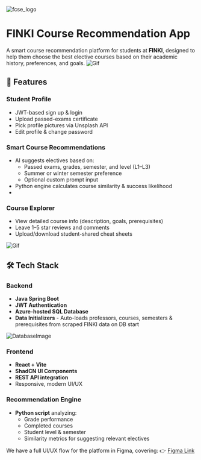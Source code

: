 ![fcse_logo](https://github.com/BeratAhmetaj/Museudonia/blob/main/Gif%20Animations/Logo_FINKI_UKIM_EN/Logo_FINKI_UKIM_EN_00000.png)

#  FINKI Course Recommendation App

A smart course recommendation platform for students at **FINKI**, designed to help them choose the best elective courses based on their academic history, preferences, and goals.
![Gif](https://github.com/georgibozhinoski/Course-Suggestion-App/tree/main/CourseSuggestionApp/Readme/first.gif)

## 🚀 Features

###  Student Profile
- JWT-based sign up & login
- Upload passed-exams certificate
- Pick profile pictures via Unsplash API
- Edit profile & change password

###  Smart Course Recommendations
- AI suggests electives based on:
  - Passed exams, grades, semester, and level (L1–L3)
  - Summer or winter semester preference
  - Optional custom prompt input
- Python engine calculates course similarity & success likelihood
- 
###  Course Explorer
- View detailed course info (description, goals, prerequisites)
- Leave 1–5 star reviews and comments
- Upload/download student-shared cheat sheets

![Gif](https://github.com/georgibozhinoski/Course-Suggestion-App/tree/main/CourseSuggestionApp/Readme/second.gif)

## 🛠 Tech Stack

###  Backend
- **Java Spring Boot**
- **JWT Authentication**
- **Azure-hosted SQL Database**
- **Data Initializers** - Auto-loads professors, courses, semesters & prerequisites from scraped FINKI data on DB start

![DatabaseImage](https://github.com/georgibozhinoski/Course-Suggestion-App/blob/main/CourseSuggestionApp/Readme/imagedb.png)

###  Frontend
- **React + Vite**
- **ShadCN UI Components**
- **REST API integration**
- Responsive, modern UI/UX

###  Recommendation Engine
- **Python script** analyzing:
  - Grade performance
  - Completed courses
  - Student level & semester
  - Similarity metrics for suggesting relevant electives

We have a full UI/UX flow for the platform in Figma, covering:
👉 [Figma Link](https://www.figma.com/design/bsp6k7knpCKj8OJg7PuU4f/Untitled--Copy-?node-id=0-1&t=uE5Sfh89S4BPHjfy-1)


